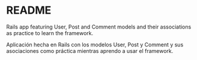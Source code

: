 # README

Rails app featuring User, Post and Comment models and their associations as practice to learn the framework.

Aplicación hecha en Rails con los modelos User, Post y Comment y sus asociaciones como práctica mientras aprendo a usar el framework.
